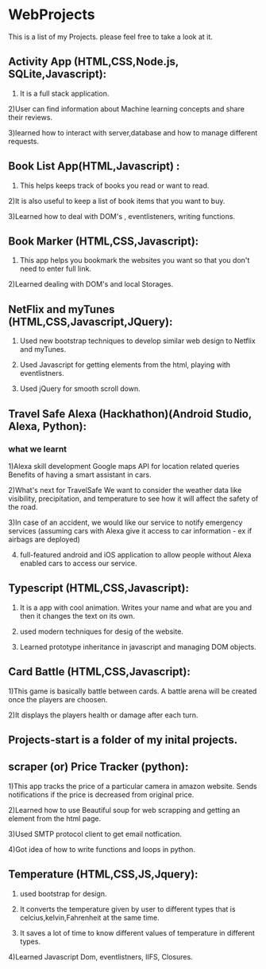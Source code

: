 # WebProjects
This is a list of my Projects. please feel free to take a look at it.


## Activity App (HTML,CSS,Node.js, SQLite,Javascript): 
 
 1) It is a full stack application. 
 
 2)User can find information about Machine learning concepts and share their reviews.
 
 3)learned how to interact with server,database and how to manage different requests.

## Book List App(HTML,Javascript) : 
  
  1) This helps keeps track of books you read or want to read. 
 
  2)It is also useful to keep a list of book items that you want to buy.
 
  3)Learned how to deal with DOM's , eventlisteners, writing functions.

## Book Marker (HTML,CSS,Javascript): 
   
   1) This app helps you bookmark the websites you want so that you don't need to enter full link.
   
   2)Learned dealing with DOM's and local Storages.

## NetFlix and myTunes (HTML,CSS,Javascript,JQuery): 
  
   1) Used new bootstrap techniques to develop similar web design to Netflix and myTunes.
   
   2) Used Javascript for getting elements from the html, playing with eventlistners.
   
   3) Used jQuery for smooth scroll down.

## Travel Safe Alexa (Hackhathon)(Android Studio, Alexa, Python): 
 ### what we learnt 
 1)Alexa skill development Google maps API for location related queries Benefits of having a smart assistant in cars.
 
 2)What's next for TravelSafe We want to consider the weather data like visibility, precipitation, and temperature to see how   it will affect the safety of the road.
 
 3)In case of an accident, we would like our service to notify emergency services (assuming cars with Alexa give it access to   car information - ex if airbags are deployed)

 4) full-featured android and iOS application to allow people without Alexa enabled cars to access our service.

## Typescript (HTML,CSS,Javascript):
  
  1) It is a app with cool animation. Writes your name and what are you and then it changes the text on its own.
  
  2) used modern techniques for desig of the website.
  
  3) Learned prototype inheritance in javascript and managing DOM objects.

## Card Battle (HTML,CSS,Javascript):
  
  1)This game is basically battle between cards. A battle arena will be created once the players are choosen. 
  
  2)It displays the players health or damage after each turn.

## Projects-start is a folder of my inital projects.

## scraper (or) Price Tracker (python): 
 
 1)This app tracks the price of a particular camera in amazon website. Sends notifications if the price is decreased from        original price.
 
 2)Learned how to use Beautiful soup for web scrapping and getting an element from the html page.
 
 3)Used SMTP protocol client to get email notfication.
 
 4)Got idea of how to write functions and loops in python.

## Temperature (HTML,CSS,JS,Jquery): 
   
   1) used bootstrap for design.
   
   2) It converts the temperature given by user to different types that is celcius,kelvin,Fahrenheit at the same time.
   
   3) It saves a lot of time to know different values of temperature in different types.
   
   4)Learned Javascript Dom, eventlistners, IIFS, Closures.





